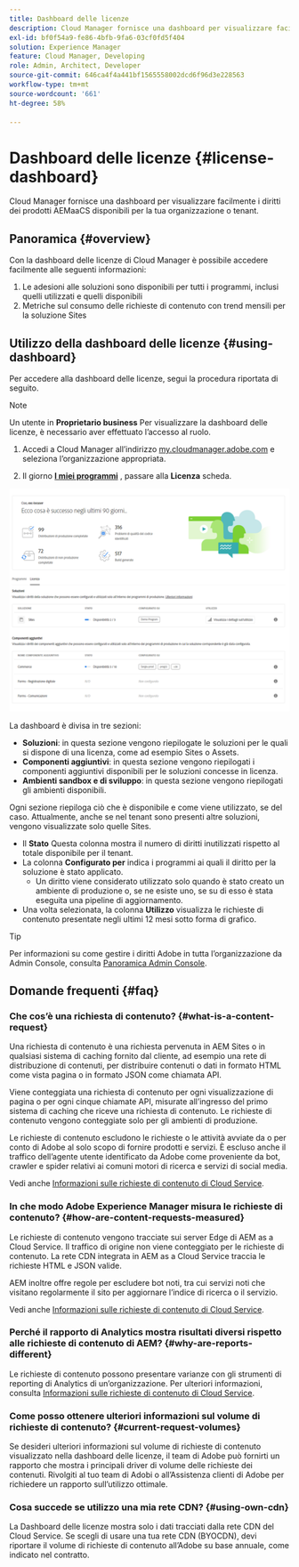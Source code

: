 ```yaml
---
title: Dashboard delle licenze
description: Cloud Manager fornisce una dashboard per visualizzare facilmente i diritti dei prodotti AEMaaCS disponibili per la tua organizzazione o tenant.
exl-id: bf0f54a9-fe86-4bfb-9fa6-03cf0fd5f404
solution: Experience Manager
feature: Cloud Manager, Developing
role: Admin, Architect, Developer
source-git-commit: 646ca4f4a441bf1565558002dcd6f96d3e228563
workflow-type: tm+mt
source-wordcount: '661'
ht-degree: 58%

---
```


# Dashboard delle licenze {#license-dashboard}

Cloud Manager fornisce una dashboard per visualizzare facilmente i diritti dei prodotti AEMaaCS disponibili per la tua organizzazione o tenant.

## Panoramica {#overview}

Con la dashboard delle licenze di Cloud Manager è possibile accedere facilmente alle seguenti informazioni:

1. Le adesioni alle soluzioni sono disponibili per tutti i programmi, inclusi quelli utilizzati e quelli disponibili
1. Metriche sul consumo delle richieste di contenuto con trend mensili per la soluzione Sites

## Utilizzo della dashboard delle licenze {#using-dashboard}

Per accedere alla dashboard delle licenze, segui la procedura riportata di seguito.

>[!NOTE]
>
>Un utente in **Proprietario business** Per visualizzare la dashboard delle licenze, è necessario aver effettuato l’accesso al ruolo.

1. Accedi a Cloud Manager all’indirizzo [my.cloudmanager.adobe.com](https://my.cloudmanager.adobe.com/) e seleziona l’organizzazione appropriata.

1. Il giorno **[I miei programmi](/help/implementing/cloud-manager/navigation.md#my-programs)** , passare alla **Licenza** scheda.

![Dashboard delle licenze](assets/license-dashboard.png)

La dashboard è divisa in tre sezioni:

* **Soluzioni**: in questa sezione vengono riepilogate le soluzioni per le quali si dispone di una licenza, come ad esempio Sites o Assets.
* **Componenti aggiuntivi**: in questa sezione vengono riepilogati i componenti aggiuntivi disponibili per le soluzioni concesse in licenza.
* **Ambienti sandbox e di sviluppo**: in questa sezione vengono riepilogati gli ambienti disponibili.

Ogni sezione riepiloga ciò che è disponibile e come viene utilizzato, se del caso. Attualmente, anche se nel tenant sono presenti altre soluzioni, vengono visualizzate solo quelle Sites.

* Il **Stato** Questa colonna mostra il numero di diritti inutilizzati rispetto al totale disponibile per il tenant.
* La colonna **Configurato per** indica i programmi ai quali il diritto per la soluzione è stato applicato.
   * Un diritto viene considerato utilizzato solo quando è stato creato un ambiente di produzione o, se ne esiste uno, se su di esso è stata eseguita una pipeline di aggiornamento.
* Una volta selezionata, la colonna **Utilizzo** visualizza le richieste di contenuto presentate negli ultimi 12 mesi sotto forma di grafico.

>[!TIP]
>
>Per informazioni su come gestire i diritti Adobe in tutta l’organizzazione da Admin Console, consulta [Panoramica Admin Console](https://helpx.adobe.com/it/enterprise/using/admin-console.html).

## Domande frequenti {#faq}

### Che cos’è una richiesta di contenuto? {#what-is-a-content-request}

Una richiesta di contenuto è una richiesta pervenuta in AEM Sites o in qualsiasi sistema di caching fornito dal cliente, ad esempio una rete di distribuzione di contenuti, per distribuire contenuti o dati in formato HTML come vista pagina o in formato JSON come chiamata API.

Viene conteggiata una richiesta di contenuto per ogni visualizzazione di pagina o per ogni cinque chiamate API, misurate all’ingresso del primo sistema di caching che riceve una richiesta di contenuto. Le richieste di contenuto vengono conteggiate solo per gli ambienti di produzione.

Le richieste di contenuto escludono le richieste o le attività avviate da o per conto di Adobe al solo scopo di fornire prodotti e servizi. È escluso anche il traffico dell’agente utente identificato da Adobe come proveniente da bot, crawler e spider relativi ai comuni motori di ricerca e servizi di social media.

Vedi anche [Informazioni sulle richieste di contenuto di Cloud Service](/help/implementing/cloud-manager/content-requests.md).

### In che modo Adobe Experience Manager misura le richieste di contenuto? {#how-are-content-requests-measured}

Le richieste di contenuto vengono tracciate sui server Edge di AEM as a Cloud Service. Il traffico di origine non viene conteggiato per le richieste di contenuto. La rete CDN integrata in AEM as a Cloud Service traccia le richieste HTML e JSON valide.

AEM inoltre offre regole per escludere bot noti, tra cui servizi noti che visitano regolarmente il sito per aggiornare l’indice di ricerca o il servizio.

Vedi anche [Informazioni sulle richieste di contenuto di Cloud Service](/help/implementing/cloud-manager/content-requests.md).

### Perché il rapporto di Analytics mostra risultati diversi rispetto alle richieste di contenuto di AEM? {#why-are-reports-different}

Le richieste di contenuto possono presentare varianze con gli strumenti di reporting di Analytics di un’organizzazione. Per ulteriori informazioni, consulta [Informazioni sulle richieste di contenuto di Cloud Service](/help/implementing/cloud-manager/content-requests.md).

### Come posso ottenere ulteriori informazioni sul volume di richieste di contenuto? {#current-request-volumes}

Se desideri ulteriori informazioni sul volume di richieste di contenuto visualizzato nella dashboard delle licenze, il team di Adobe può fornirti un rapporto che mostra i principali driver di volume delle richieste dei contenuti. Rivolgiti al tuo team di Adobi o all’Assistenza clienti di Adobe per richiedere un rapporto sull’utilizzo ottimale.

### Cosa succede se utilizzo una mia rete CDN? {#using-own-cdn}

La Dashboard delle licenze mostra solo i dati tracciati dalla rete CDN del Cloud Service. Se scegli di usare una tua rete CDN (BYOCDN), devi riportare il volume di richieste di contenuto all’Adobe su base annuale, come indicato nel contratto.
